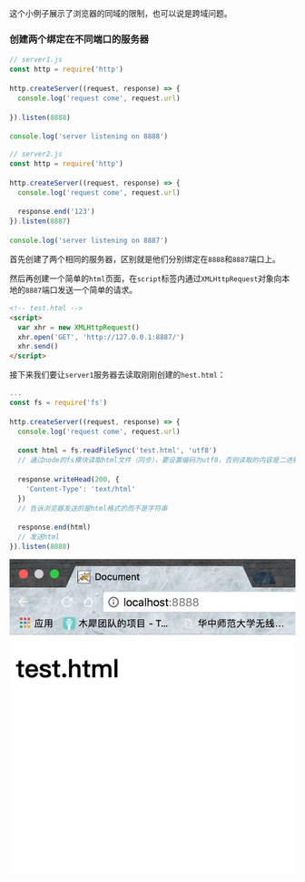 这个小例子展示了浏览器的同域的限制，也可以说是跨域问题。

### 创建两个绑定在不同端口的服务器

```js
// server1.js
const http = require('http')

http.createServer((request, response) => {
  console.log('request come', request.url)

}).listen(8888)

console.log('server listening on 8888')
```

```js
// server2.js
const http = require('http')

http.createServer((request, response) => {
  console.log('request come', request.url)

  response.end('123')
}).listen(8887)

console.log('server listening on 8887')
```

首先创建了两个相同的服务器，区别就是他们分别绑定在``8888``和``8887``端口上。

然后再创建一个简单的``html``页面，在``script``标签内通过``XMLHttpRequest``对象向本地的``8887``端口发送一个简单的请求。

``` html
<!-- test.html -->
<script>
  var xhr = new XMLHttpRequest()
  xhr.open('GET', 'http://127.0.0.1:8887/')
  xhr.send()
</script>
```

接下来我们要让``server1``服务器去读取刚刚创建的``hest.html``：

```js
...
const fs = require('fs')

http.createServer((request, response) => {
  console.log('request come', request.url)

  const html = fs.readFileSync('test.html', 'utf8')
  // 通过node的fs模块读取html文件（同步），要设置编码为utf8，否则读取的内容是二进制
  
  response.writeHead(200, {
    'Content-Type': 'text/html'
  })
  // 告诉浏览器发送的是html格式的而不是字符串

  response.end(html)
  // 发送html
}).listen(8888)
```

![](https://github.com/Zendq1998/http_learning/blob/master/%E4%B8%80%E4%B8%AA%E5%B0%8F%E4%BE%8B%E5%AD%90%E7%90%86%E8%A7%A3%E8%B7%A8%E5%9F%9F%E9%97%AE%E9%A2%98/img/1.png?raw=true)

